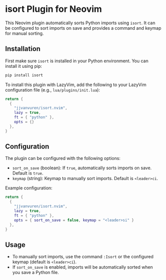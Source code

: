 # isort Plugin for Neovim

This Neovim plugin automatically sorts Python imports using `isort`. It can be configured to sort imports on save and provides a command and keymap for manual sorting.

## Installation
First make sure `isort` is installed in your Python environment. You can install it using pip:
```sh
pip install isort
```
To install this plugin with LazyVim, add the following to your LazyVim configuration file (e.g., `lua/plugins/init.lua`):

```lua
return {
  {
    "jjvanvuren/isort.nvim",
    lazy = true,
    ft = { "python" },
    opts = {}
  },
}
```

## Configuration

The plugin can be configured with the following options:

- `sort_on_save` (boolean): If `true`, automatically sorts imports on save. Default is `true`.
- `keymap` (string): Keymap to manually sort imports. Default is `<leader>ci`.

Example configuration:
```lua
return {
  {
    "jjvanvuren/isort.nvim",
    lazy = true,
    ft = { "python" },
    opts = { sort_on_save = false, keymap = "<leader>si" }
  },
}
```

## Usage

- To manually sort imports, use the command `:Isort` or the configured keymap (default is `<leader>ci`).
- If `sort_on_save` is enabled, imports will be automatically sorted when you save a Python file.
